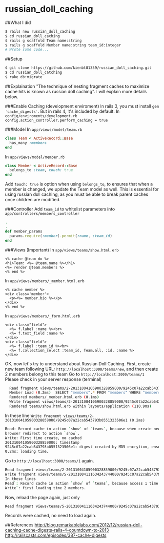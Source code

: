 russian_doll_caching
====================

##What I did
```sh
$ rails new russian_doll_caching
$ cd russian_doll_caching
$ rails g scaffold Team name:string
$ rails g scaffold Member name:string team_id:integer
# Wrote some code...
```

##Setup
```sh
$ git clone https://github.com/kienbt01359/russian_doll_caching.git
$ cd russian_doll_catching
$ rake db:migrate
```

##Explaination
"The technique of nesting fragment caches to maximize cache hits is known as russian doll caching".
I will explain more details below.

###Enable Caching (development enviroment)
In rails 3, you must install `gem 'cache_digests'`. But in rails 4, it's included by default.
In `config/enviroments/development.rb`<br/>
`config.action_controller.perform_caching = true`

###Model
In `app/views/model/team.rb`
```ruby
class Team < ActiveRecord::Base 
  has_many :members
end
```
In `app/views/model/member.rb`
```ruby
class Member < ActiveRecord::Base 
  belongs_to :team, touch: true
end
```
Add `touch: true` is option when using `belongs_to`, to ensures that when a member is changed, 
we update the Team model as well. This is essential for using russian doll caching, as you must be 
able to break parent caches once children are modified.

###Controller
Add `team_id` to whitelist parameters into `app/controllers/members_controller`
```ruby
.
.
def member_params
  params.require(:member).permit(:name, :team_id) 
end
```

###Views (Important)
In `app/views/teams/show.html.erb`
```erb
<% cache @team do %> 
<h1>Team: <%= @team.name %></h1>
<%= render @team.members %>
<% end %>
```
In `app/views/members/_member.html.erb`
```erb
<% cache member %>                                                                 
<div class='member'>                                                               
  <p><%= member.bio %></p>                                                         
</div>                                                                             
<% end %>
```
In `app/views/members/_form.html.erb`
```erb
<div class="field">                                                           
  <%= f.label :name %><br>                                                     
  <%= f.text_field :name %>                                                    
</div>                                                                        
<div class="field">                                                           
  <%= f.label :team_id %><br>                                                 
  <%= f.collection_select :team_id, Team.all, :id, :name %>
</div>  
```

OK, now let's try to understand about Russian Doll Caching.
First, create new team following URL: `http://localhost:3000/teams/new`, 
and then create 2 members belong to this team
Go to `http://localhost:3000/teams/1`
Please check in your server response (terminal)
```sh
  Read fragment views/teams/2-20131004105900328859000/9245c07a22cab543793b0551323506e1 (0.2ms)
  Member Load (0.2ms)  SELECT "members".* FROM "members" WHERE "members"."team_id" = ?  [["team_id", 2]]
  Rendered members/_member.html.erb (0.1ms)
  Write fragment views/teams/2-20131004105900328859000/9245c07a22cab543793b0551323506e1 (107.2ms)
  Rendered teams/show.html.erb within layouts/application (110.9ms)
```
In these line `Write fragment views/teams/2-20131004105900328859000/9245c07a22cab543793b0551323506e1 (0.2ms)`
```sh
Read: Record cache in action `show` of `teams`, because when create new team, 
browser redirect to action `show`.
Write: First time create, no cached
20131004105900328859000: timestamp
9245c07a22cab543793b0551323506e1: digest created by MD5 encrytion, ensure never dupplicate record version.
0.2ms: loading time.
```
Go to `http://localhost:3000/teams/1` again. 
```sh
Read fragment views/teams/2-20131004105900328859000/9245c07a22cab543793b0551323506e1 (0.2ms)
Write fragment views/teams/5-20131004111634243744000/9245c07a22cab543793b0551323506e1 (0.8ms)
In these lines
Read`: Record cache in action `show` of `teams`, because access 1 time before
Write`: first loading time 2 members.
```

Now, reload the page again, just only 
```sh
Read fragment views/teams/5-20131004111634243744000/9245c07a22cab543793b0551323506e1 (0.6ms)
```
Records were cached, no need to load again. 

##References
http://blog.remarkablelabs.com/2012/12/russian-doll-caching-cache-digests-rails-4-countdown-to-2013
http://railscasts.com/episodes/387-cache-digests

